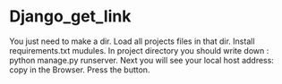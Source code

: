 # Django_get_link
You just need to make a dir.
Load all projects files in that dir.
Install requirements.txt mudules.
In project directory you should write down : python manage.py runserver.
Next you will see your local host address: copy in the Browser.
Press the button.
